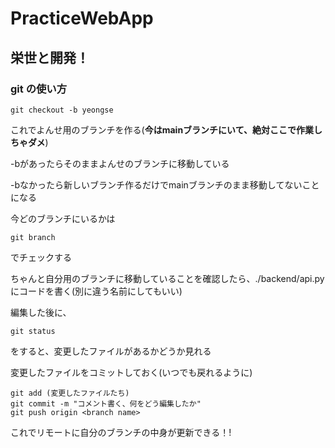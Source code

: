 # PracticeWebApp

## 栄世と開発！
 
### git の使い方
```
git checkout -b yeongse
```
これでよんせ用のブランチを作る(**今はmainブランチにいて、絶対ここで作業しちゃダメ**)

-bがあったらそのままよんせのブランチに移動している

-bなかったら新しいブランチ作るだけでmainブランチのまま移動してないことになる



今どのブランチにいるかは
```
git branch
```
でチェックする


ちゃんと自分用のブランチに移動していることを確認したら、./backend/api.pyにコードを書く(別に違う名前にしてもいい)

編集した後に、
```
git status
```
をすると、変更したファイルがあるかどうか見れる

変更したファイルをコミットしておく(いつでも戻れるように)
```
git add (変更したファイルたち)
git commit -m "コメント書く、何をどう編集したか"
git push origin <branch name> 
```
これでリモートに自分のブランチの中身が更新できる！!

